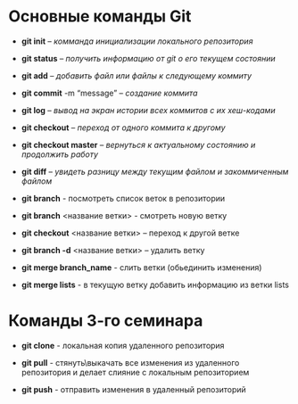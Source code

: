 # Основные команды Git

* **git init** – *комманда инициализации локального репозитория*
* **git status** – *получить информацию от git о его текущем состоянии*
* **git add** – *добавить файл или файлы к следующему коммиту*
* **git commit** -m “message” – *создание коммита*
* **git log** – *вывод на экран истории всех коммитов с их хеш-кодами*
* **git checkout** – *переход от одного коммита к другому*
* **git checkout master** – *вернуться к актуальному состоянию и продолжить работу*
* **git diff** – *увидеть разницу между текущим файлом и закоммиченным файлом*

* **git branch** - посмотреть список веток в репозитории

* **git branch** <название ветки> - смотреть новую ветку

* **git checkout** <название ветки> – переход к другой ветке

* **git branch -d** <название ветки> – удалить ветку

* **git merge branch_name** - слить ветки (обьединить изменения)

* **git  merge lists** - в текущую ветку добавить информацию из ветки lists

# Команды 3-го семинара

* **git clone** - локальная копия удаленного репозитория

* **git pull** - стянуть\выкачать все изменения из удаленного репозитория и делает слияние с локальным репозиторием
* **git push** - отправить изменения в удаленный репозиторий
